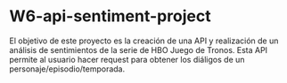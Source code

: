 # W6-api-sentiment-project

El objetivo de este proyecto es la creación de una API y realización de un análisis de sentimientos de la serie de HBO Juego de Tronos. Esta API permite al usuario hacer request para obtener los diáligos de un personaje/episodio/temporada.